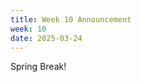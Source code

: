```yaml
---
title: Week 10 Announcement
week: 10
date: 2025-03-24
---
```


Spring Break!

<!-- See [Week 10 Ed announcement](https://edstem.org/us/courses/63937/discussion/5595813){:target="\_blank"}. -->
